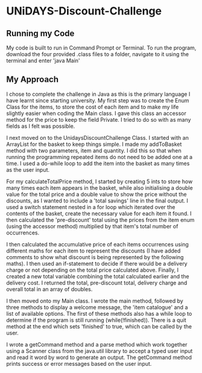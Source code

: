 # UNiDAYS-Discount-Challenge

## Running my Code

My code is built to run in Command Prompt or Terminal. To run the program, download the four provided .class files to a folder, navigate to it using the terminal and enter 'java Main'

## My Approach

I chose to complete the challenge in Java as this is the primary language I have learnt since starting university. My first step was to create the Enum Class for the items, to store the cost of each item and to make my life slightly easier when coding the Main class. I gave this class an accessor method for the price to keep the field Private. I tried to do so with as many fields as I felt was possible.

I next moved on to the UnidaysDiscountChallenge Class. I started with an ArrayList for the basket to keep things simple. I made my addToBasket method with two parameters, item and quantity. I did this so that when running the programming repeated items do not need to be added one at a time. I used a do-while loop to add the item into the basket as many times as the user input.

For my calculateTotalPrice method, I started by creating 5 ints to store how many times each item appears in the basket, while also initialising a double value for the total price and a double value to show the price without the discounts, as I wanted to include a 'total savings' line in the final output. I used a switch statement nested in a for loop which iterated over the contents of the basket, create the necessary value for each item it found. I then calculated the 'pre-discount' total using the prices from the item enum (using the accessor method) multiplied by that item's total number of occurrences.

I then calculated the accumulative price of each items occurrences using different maths for each item to represent the discounts (I have added comments to show what discount is being represented by the following maths). I then used an if-statement to decide if there would be a delivery charge or not depending on the total price calculated above. Finally, I created a new total variable combining the total calculated earlier and the delivery cost. I returned the total, pre-discount total, delivery charge and overall total in an array of doubles.

I then moved onto my Main class. I wrote the main method, followed by three methods to display a welcome message, the 'item catalogue' and a list of available options. The first of these methods also has a while loop to determine if the program is still running (while(!finished)). There is a quit method at the end which sets 'finished' to true, which can be called by the user.

I wrote a getCommand method and a parse method which work together using a Scanner class from the java.util library to accept a typed user input and read it word by word to generate an output. The getCommand method prints success or error messages based on the user input.


